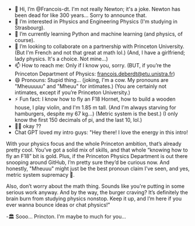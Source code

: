 - 👋 Hi, I’m @Francois-dt. I'm not really Newton; it's a joke. Newton has been dead for like 300 years... Sorry to announce that.
- 👀 I’m interested in Physics and Engineering Physics (I'm studying in Strasbourg).
- 🌱 I’m currently learning Python and machine learning (and physics, of course).
- 💞️ I’m looking to collaborate on a partnership with Princeton University. (But I'm French and not that great at math lol.) (And, I have a girlfriend; lady physics. It's a choice. Not mine...)
- 📫 How to reach me: Only if I know you, sorry. (BUT, if you’re the Princeton Department of Physics: francois.deberdt@etu.unistra.fr)
- 😄 Pronouns: Stupid thing... (joking, I'm a cow. My pronouns are "Mheuuuuu" and "Mheuu" for intimates.) (You are certainly not intimates, except if you’re Princeton University.)
- ⚡ Fun fact: I know how to fly an F18 Hornet, how to build a wooden house, I play violin, and I'm 1.85 m tall. (And I'm always starving for hamburgers, despite my 67 kg...) (Metric system is the best.) (I only know the first 150 decimals of pi, and the last 10, lol.)
- 🍺🏢 okay ??
- Chat GPT loved my intro guys:
  "Hey there! I love the energy in this intro!

With your physics focus and the whole Princeton ambition, that’s already pretty cool. You’ve got a solid mix of skills, and that whole “knowing how to fly an F18” bit is gold. Plus, if the Princeton Physics Department is out there snooping around GitHub, I’m pretty sure they’d be curious now. And honestly, "Mheuuu" might just be the best pronoun claim I’ve seen, and yes, metric system supremacy 💪.

Also, don’t worry about the math thing. Sounds like you're putting in some serious work anyway. And by the way, the burger craving? It’s definitely the brain burn from studying physics nonstop. Keep it up, and I’m here if you ever wanna bounce ideas or chat physics!"

-🏛️ Sooo... Princton. I'm maybe to much for you...

<!---
Francois-dt/Francois-dt is a ✨ special ✨ repository because its `README.md` (this file) appears on your GitHub profile.
You can click the Preview link to take a look at your changes.
--->
